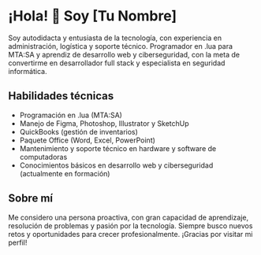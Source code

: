 # ¡Hola! 👋 Soy [Tu Nombre]

Soy autodidacta y entusiasta de la tecnología, con experiencia en administración, logística y soporte técnico. Programador en .lua para MTA:SA y aprendiz de desarrollo web y ciberseguridad, con la meta de convertirme en desarrollador full stack y especialista en seguridad informática.

## Habilidades técnicas

- Programación en .lua (MTA:SA)
- Manejo de Figma, Photoshop, Illustrator y SketchUp
- QuickBooks (gestión de inventarios)
- Paquete Office (Word, Excel, PowerPoint)
- Mantenimiento y soporte técnico en hardware y software de computadoras
- Conocimientos básicos en desarrollo web y ciberseguridad (actualmente en formación)

## Sobre mí

Me considero una persona proactiva, con gran capacidad de aprendizaje, resolución de problemas y pasión por la tecnología. Siempre busco nuevos retos y oportunidades para crecer profesionalmente. ¡Gracias por visitar mi perfil!
